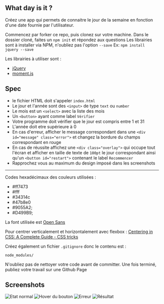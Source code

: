 What day is it ?
---

Créez une app qui permets de connaitre le jour de la semaine en fonction d'une date fournie par l'utilisateur.

Commencez par forker ce repo, puis clonez sur votre machine.
Dans le dossier cloné, faites un `npm init` et répondez aux questions
Les librairies sont  à installer via NPM, n'oubliez pas l'option `--save`
Ex: `npm install jquery --save` 

Les librairies à utiliser sont : 
- [jQuery](http://jquery.com/download/)
- [moment.js](http://momentjs.com/)

## Spec
- le fichier HTML doit s'appeler `index.html`
- Le jour et l'année sont des `<input>` de type `text` ou `number`
- Le mois est un `<select>` avec la liste des mois
- Un `<button>` ayant comme label `Vérifier`
- Votre programme doit vérifier que le jour est compris entre 1 et 31
- L'année doit etre supérieure à 0
- En cas d'erreur, afficher le message correspondant dans une `<div id="message" class="error">`  et changez la bordure du champs correspondant en rouge
- En cas de réussite affichez une `<div class="overlay">` qui occupe tout l'écran et afficher en taille de texte de `100pt` le jour correspondant ainsi qu'un `<button id="restart">` contenant le label `Recommencer`
- Rapprochez vous au maximum du design imposé dans les screenshots

---

Codes hexadécimaux des couleurs utilisées :
- #ff7473
- #fff
- #34314c
- #47b8e0
- #9055A2;
- #D499B9;

La font utilisée est [Open Sans](https://fonts.google.com/specimen/Open+Sans)

Pour centrer verticalement et horizontalement avec flexbox :
[Centering in CSS: A Complete Guide - CSS tricks](https://css-tricks.com/centering-css-complete-guide/)

Créez également un fichier `.gitignore` donc le contenu est :
```
node_modules/
```

N'oubliez pas de nettoyer votre code avant de committer.
Une fois terminé, publiez votre travail sur une Github Page

## Screenshots

![Etat normal](https://raw.githubusercontent.com/SimplonTlse02/what-a-day/master/img/normal.jpg)
![Hover du bouton](https://raw.githubusercontent.com/SimplonTlse02/what-a-day/master/img/img/hover.jpg)
![Erreur](https://raw.githubusercontent.com/SimplonTlse02/what-a-day/master/img/img/error.jpg)
![Résultat](https://raw.githubusercontent.com/SimplonTlse02/what-a-day/master/img/img/result.jpg)
